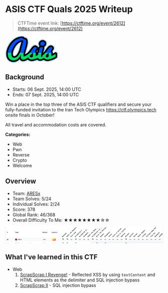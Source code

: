 # ASIS CTF Quals 2025 Writeup

> CTFTime event link: [https://ctftime.org/event/2612](https://ctftime.org/event/2612)

![](https://github.com/siunam321/CTF-Writeups/blob/main/ASIS-CTF-Quals-2025/images/banner.png)

## Background

- Starts: 06 Sept. 2025, 14:00 UTC
- Ends: 07 Sept. 2025, 14:00 UTC

Win a place in the top three of the ASIS CTF qualifiers and secure your fully-funded invitation to the Iran Tech Olympics https://ctf.olympics.tech onsite finals in October!

All travel and accommodation costs are covered.

**Categories:**

- Web
- Pwn
- Reverse
- Crypto
- Welcome

## Overview

- Team: [ARESx](https://aresxcyber.github.io/)
- Team Solves: 5/24
- Individual Solves: 2/24
- Score: 378
- Global Rank: 46/368
- Overall Difficulty To Me: ★★★★★★★★☆☆

![](https://github.com/siunam321/CTF-Writeups/blob/main/ASIS-CTF-Quals-2025/images/solves.png)

## What I've learned in this CTF

- Web
    1. [ScrapScrap I Revenge!](https://github.com/siunam321/CTF-Writeups/blob/main/ASIS-CTF-Quals-2025/Web/ScrapScrap-I-Revenge/README.md) - Reflected XSS by using `textContent` and HTML elements as the delimiter and SQL injection bypass
    2. [ScrapScrap II](https://github.com/siunam321/CTF-Writeups/blob/main/ASIS-CTF-Quals-2025/Web/ScrapScrap-II/README.md) - SQL injection bypass